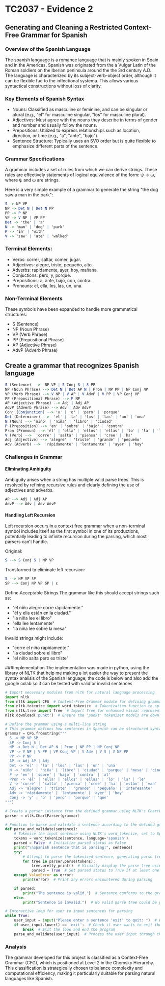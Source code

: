 # TC2037 - Evidence 2
## Generating and Cleaning a Restricted Context-Free Grammar for Spanish
### Overview of the Spanish Language

The spanish language is a romance language that is mainly spoken in Spain and in the Americas. Spanish was originated from the a Vulgar Latin of the Roman soldiers on the Iberian peninsula around the the 3rd century A.D. The language is characterized by its subject-verb-object order, although it can be flexible fue to the inflectional systema. This allows various syntactical constructions without loss of clarity. 

### Key Elements of Spanish Syntax
- Nouns: Classified as masculine or feminine, and can be singular or plural (e.g., "el" for masculine singular, "los" for masculine plural).
- Adjectives: Must agree with the nouns they describe in terms of gender and number and usually follow the nouns.
- Prepositions: Utilized to express relationships such as location, direction, or time (e.g., "a", "ante", "bajo").
- Sentence Structure: Typically uses an SVO order but is quite flexible to emphasize different parts of the sentence.

### Grammar Specifications

A grammar includes a set of rules from which we can derive strings. These rules are effectively statements of logical equivalence of the form: ψ → ω, where ψ and ω are strings.

Here is a very simple example of a grammar to generate the string "the dog saw a man in the park": 

```mathematica
S -> NP VP
NP -> Det N | Det N PP
PP -> P NP
VP -> V NP | VP PP
Det -> 'the' | 'a'
N -> 'man' | 'dog' | 'park'
P -> 'in' | 'with'
V -> 'saw' | 'ate' | 'walked'
```


### Terminal Elements:
- Verbs: correr, saltar, comer, jugar.
- Adjectives: alegre, triste, pequeño, alto.
- Adverbs: rapidamente, ayer, hoy, mañana.
- Conjuctions: pero, y, porque.
- Prepositions: a, ante, bajo, con, contra.
- Pronouns: el, ella, los, las, un, una. 

### Non-Terminal Elements
These symbols have been expanded to handle more grammatical structures:
- S (Sentence)
- NP (Noun Phrase)
- VP (Verb Phrase)
- PP (Prepositional Phrase)
- AP (Adjective Phrase)
- AdvP (Adverb Phrase)

## Create a grammar that recognizes Spanish language
```mathematica
S (Sentence) -->  NP VP | S Conj S | S PP
NP (Noun Phrase) --> Det N | Det AP N | Pron | NP PP | NP Conj NP
VP (Verb Phrase) --> V NP | V AP | V AdvP | V PP | VP Conj VP
PP (Prepositional Phrase) --> P NP
AP (Adjective Phrase) --> Adj | Adj AP
AdvP (Adverb Phrase) --> Adv | Adv AdvP
Conj (Conjunction) --> 'y' | 'o' | 'pero' | 'porque'
Det (Determiner) -->  'el' | 'la' | 'los' | 'las' | 'un' | 'una'
N (Noun) --> 'niño' | 'niña' | 'libro' | 'ciudad'
P (Preposition) --> 'en' | 'sobre' | 'bajo' | 'contra'
Pron (Pronoun) --> 'él' | 'ella' | 'ellos' | 'ellas' | 'lo' | 'la' | 'le'
V (Verb) -->  'corre' | 'salta' | 'piensa' | 'cree' | 'ha'
Adj (Adjective) --> 'alegre' | 'triste' | 'grande' | 'pequeño'
Adv (Adverb) -->  'rápidamente' | 'lentamente' | 'ayer' | 'hoy'
```

### Challenges in Grammar
#### Eliminating Ambiguity
Ambiguity arises when a string has multiple valid parse trees. This is resolved by refining recursive rules and clearly defining the use of adjectives and adverbs.

```mathematica
AP --> Adj | Adj AP
AdvP --> Adv | Adv AdvP
```

#### Handling Left Recursion
Left recursion occurs in a context free grammar when a non-terminal symbol includes itself as the first 
symbol in one of its productions, potentially leading to infinite recursion during the parsing, which most 
parsers can't handle. 

Original:
```mathematica
S --> S Conj S | NP VP
```
Transformed to eliminate left recursion:
```mathematica
S --> NP VP SP
SP --> Conj NP VP SP | ε
```
Define Acceptable Strings
The grammar like this should accept strings such as:
- "el niño alegre corre rápidamente."
- "él y ella están en la ciudad."
- "la niña lee el libro"
- "ella lee lentamente"
- "la niña lee sobre la mesa"

Invalid strings might include:
- "corre el niño rápidamente."
- "la ciudad sobre el libro"
- "el niño salta pero es triste"

###Implementation
The implementation was made in python, using the library of NLTK that help me making a lot easier the way to present the syntax analisis of the Spanish language, the code is below and also add the google colab so it can be tested with valid or invalid sentences

```python
# Import necessary modules from nltk for natural language processing
import nltk
from nltk import CFG  # Context-Free Grammar module for defining grammars
from nltk.tokenize import word_tokenize  # Tokenization function to split text into tokens
from nltk.tree import Tree  # Import Tree for enhanced visual representation of parse trees
nltk.download('punkt')  # Ensure the 'punkt' tokenizer models are downloaded for tokenization

# Define the grammar using a multi-line string
# This grammar defines how sentences in Spanish can be structured syntactically
grammar = CFG.fromstring("""
  S -> NP VP SP 
  SP -> Conj S |  
  NP -> Det N | Det AP N | Pron | NP PP | NP Conj NP 
  VP -> V NP | V PP | VP Conj VP | V Adv | V S | V NP PP  
  PP -> P NP  
  AP -> Adj AP | Adj 
  Det -> 'el' | 'la' | 'los' | 'las' | 'un' | 'una' 
  N -> 'niño' | 'niña' | 'libro' | 'ciudad' | 'parque' | 'mesa' | 'cine'  
  P -> 'en' | 'sobre' | 'bajo' | 'contra' | 'al'  
  Pron -> 'él' | 'ella' | 'ellos' | 'ellas' | 'lo' | 'la' | 'le'  
  V -> 'corre' | 'salta' | 'piensa' | 'cree' | 'ha' | 'están' | 'van' | 'es'  
  Adj -> 'alegre' | 'triste' | 'grande' | 'pequeño' | 'interesante'  
  Adv -> 'rápidamente' | 'lentamente' | 'ayer' | 'hoy'  
  Conj -> 'y' | 'o' | 'pero' | 'porque' | 'que'  
""")

# Create a parser instance from the defined grammar using NLTK's ChartParser
parser = nltk.ChartParser(grammar)

# Function to parse and validate a sentence according to the defined grammar
def parse_and_validate(sentence):
    # Tokenize the input sentence using NLTK's word_tokenize, set to Spanish for correct tokenization of Spanish text
    tokens = word_tokenize(sentence, language='spanish')
    parsed = False  # Initialize parsed status as False
    print("\nSpanish sentence that is parsing:", sentence)  
    try:
        # Attempt to parse the tokenized sentence, generating parse trees
        for tree in parser.parse(tokens):
            tree.pretty_print()  # Visually display the parse tree using pretty_print
            parsed = True  # Set parsed status to True if at least one parse tree is generated
    except ValueError as error:
        print(error)  # Print any errors encountered during parsing

    if parsed:
        print("The sentence is valid.")  # Sentence conforms to the grammar
    else:
        print("Sentence is invalid.")  # No valid parse tree could be generated

# Interactive loop for user to input sentences for parsing
while True:
    user_input = input("Please enter a sentence 'exit' to quit: ")  # Prompt for user input
    if user_input.lower() == 'exit':  # Check if user wants to exit the program
        break  # Exit the loop and end the program
    parse_and_validate(user_input)  # Process the user input through the parse and validate function

```
### Analysis
The grammar developed for this project is classified as a Context-Free Grammar (CFG), which is positioned at Level 2 in the Chomsky Hierarchy. This classification is strategically chosen to balance complexity and computational efficiency, making it particularly suitable for parsing natural languages like Spanish.
